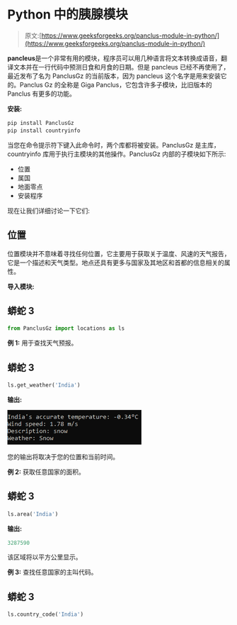# Python 中的胰腺模块

> 原文:[https://www.geeksforgeeks.org/panclus-module-in-python/](https://www.geeksforgeeks.org/panclus-module-in-python/)

**pancleus**是一个非常有用的模块，程序员可以用几种语言将文本转换成语音，翻译文本并在一行代码中预测日食和月食的日期。但是 pancleus 已经不再使用了，最近发布了名为 PanclusGz 的当前版本，因为 pancleus 这个名字是用来安装它的。Panclus Gz 的全称是 Giga Panclus，它包含许多子模块，比旧版本的 Panclus 有更多的功能。

**安装:**

```py
pip install PanclusGz
pip install countryinfo
```

当您在命令提示符下键入此命令时，两个库都将被安装。PanclusGz 是主库，countryinfo 库用于执行主模块的其他操作。PanclusGz 内部的子模块如下所示:

*   位置
*   属国
*   地面零点
*   安装程序

现在让我们详细讨论一下它们:

## **位置**

位置模块并不意味着寻找任何位置，它主要用于获取关于温度、风速的天气报告，它是一个描述和天气类型。地点还具有更多与国家及其地区和首都的信息相关的属性。

**导入模块:**

## 蟒蛇 3

```py
from PanclusGz import locations as ls
```

**例 1:** 用于查找天气预报。

## 蟒蛇 3

```py
ls.get_weather('India')
```

**输出:**

![](img/315cd31f9eac0f779e985df364616caa.png)

您的输出将取决于您的位置和当前时间。

**例 2:** 获取任意国家的面积。

## 蟒蛇 3

```py
ls.area('India')
```

**输出:**

```py
3287590
```

该区域将以平方公里显示。

**例 3:** 查找任意国家的主叫代码。

## 蟒蛇 3

```py
ls.country_code('India')
```
